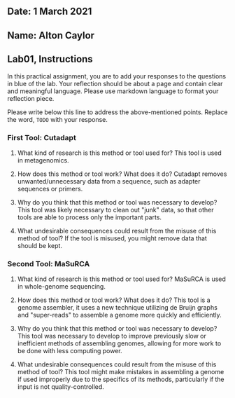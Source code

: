 ## Date: 1 March 2021

## Name: Alton Caylor

## Lab01, Instructions

In this practical assignment, you are to add your responses to the questions in blue of the lab. Your reflection should be about a page and contain clear and meaningful language. Please use markdown language to format your reflection piece.

Please write below this line to address the above-mentioned points. Replace the word, `TODO` with your response.

### First Tool: Cutadapt

 1. What kind of research is this method or tool used for?
 This tool is used in metagenomics.

 2. How does this method or tool work? What does it do?
 Cutadapt removes unwanted/unnecessary data from a sequence, such as adapter sequences or primers.

 3. Why do you think that this method or tool was necessary to develop?
 This tool was likely necessary to clean out "junk" data, so that other tools are able to process only the important parts.

 4. What undesirable consequences could result from the misuse of this method of tool?
 If the tool is misused, you might remove data that should be kept.

### Second Tool: MaSuRCA

 1. What kind of research is this method or tool used for?
 MaSuRCA is used in whole-genome sequencing.

 2. How does this method or tool work? What does it do?
 This tool is a genome assembler, it uses a new technique utilizing de Bruijn graphs and "super-reads" to assemble a genome more quickly and efficiently.

 3. Why do you think that this method or tool was necessary to develop?
 This tool was necessary to develop to improve previously slow or inefficient methods of assembling genomes, allowing for more work to be done with less computing power.

 4. What undesirable consequences could result from the misuse of this method of tool?
 This tool might make mistakes in assembling a genome if used improperly due to the specifics of its methods, particularly if the input is not quality-controlled.